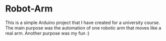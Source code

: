 # Robot-Arm

This is a simple Arduino project that I have created for a university course. 
The main purpose was the automation of one robotic arm that moves like a real arm. Another purpose was my fun :)

